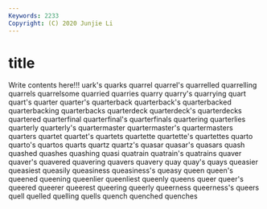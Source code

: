 ```yaml
---
Keywords: 2233
Copyright: (C) 2020 Junjie Li
---
```


# title

Write contents here!!!
uark's 
quarks 
quarrel 
quarrel's 
quarrelled 
quarrelling 
quarrels
quarrelsome 
quarried 
quarries 
quarry 
quarry's 
quarrying 
quart 
quart's 
quarter 
quarter's
quarterback 
quarterback's 
quarterbacked 
quarterbacking 
quarterbacks 
quarterdeck 
quarterdeck's 
quarterdecks 
quartered 
quarterfinal
quarterfinal's 
quarterfinals 
quartering 
quarterlies 
quarterly 
quarterly's 
quartermaster 
quartermaster's 
quartermasters 
quarters
quartet 
quartet's 
quartets 
quartette 
quartette's 
quartettes 
quarto 
quarto's 
quartos 
quarts
quartz 
quartz's 
quasar 
quasar's 
quasars 
quash 
quashed 
quashes 
quashing 
quasi
quatrain 
quatrain's 
quatrains 
quaver 
quaver's 
quavered 
quavering 
quavers 
quavery 
quay
quay's 
quays 
queasier 
queasiest 
queasily 
queasiness 
queasiness's 
queasy 
queen 
queen's
queened 
queening 
queenlier 
queenliest 
queenly 
queens 
queer 
queer's 
queered 
queerer
queerest 
queering 
queerly 
queerness 
queerness's 
queers 
quell 
quelled 
quelling 
quells
quench 
quenched 
quenches 
